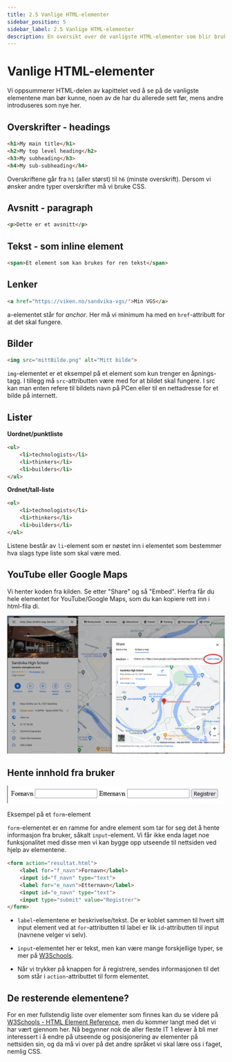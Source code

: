 ```yaml
---
title: 2.5 Vanlige HTML-elementer
sidebar_position: 5
sidebar_label: 2.5 Vanlige HTML-elementer
description: En oversikt over de vanligste HTML-elementer som blir brukt.
---
```


# Vanlige HTML-elementer

Vi oppsummerer HTML-delen av kapittelet ved å se på de vanligste elementene man bør kunne, noen av de har du allerede sett før, mens andre introduseres som nye her.

## Overskrifter - headings

```html
<h1>My main title</h1>
<h2>My top level heading</h2>
<h3>My subheading</h3>
<h4>My sub-subheading</h4>
```
Overskriftene går fra `h1` (aller størst) til `h6` (minste overskrift). Dersom vi ønsker andre typer overskrifter må vi bruke CSS.

## Avsnitt - paragraph

```html
<p>Dette er et avsnitt</p>
```

## Tekst - som inline element

```html
<span>Et element som kan brukes for ren tekst</span>
```

## Lenker

```html
<a href="https://viken.no/sandvika-vgs/">Min VGS</a>
```

a-elementet står for *anchor*. Her må vi minimum ha med en `href`-attributt for at det skal fungere.

## Bilder

```html
<img src="mittBilde.png" alt="Mitt bilde">
```

`img`-elementet er et eksempel på et element som kun trenger en åpnings-tagg. I tillegg må `src`-attributten være med for at bildet skal fungere. I src kan man enten refere til bildets navn på PCen eller til en nettadresse for et bilde på internett.

## Lister

**Uordnet/punktliste**

```html
<ul>
    <li>technologists</li>
    <li>thinkers</li>
    <li>builders</li>
</ul>
```

**Ordnet/tall-liste**

```html
<ol>
    <li>technologists</li>
    <li>thinkers</li>
    <li>builders</li>
</ol>
```

Listene består av `li`-element som er nøstet inn i elementet som bestemmer hva slags type liste som skal være med. 

## YouTube eller Google Maps

Vi henter koden fra kilden. Se etter "Share" og så "Embed". Herfra får du hele elementet for YouTube/Google Maps, som du kan kopiere rett inn i html-fila di.

![Bilde: Embed fra google](./bilder/2_5%20-%20elementer/embed.png)

## Hente innhold fra bruker

![Bilde - Utseende til form](./bilder/2_5%20-%20elementer/form.png)

Eksempel på et `form`-element

`form`-elementet er en ramme for andre element som tar for seg det å hente informasjon fra bruker, såkalt `input`-element. Vi får ikke enda laget noe funksjonalitet med disse men vi kan bygge opp utseende til nettsiden ved hjelp av elementene.

```html
<form action="resultat.html">
    <label for="f_navn">Fornavn</label>
    <input id="f_navn" type="text">
    <label for="e_navn">Etternavn</label>
    <input id="e_navn" type="text">
    <input type="submit" value="Registrer">
</form>
```

* `label`-elementene er beskrivelse/tekst. De er koblet sammen til hvert sitt input element ved at `for`-attributten til label er lik `id`-attributten til input (navnene velger vi selv).

* `input`-elementet her er tekst, men kan være mange forskjellige typer, se mer på [W3Schools](https://www.w3schools.com/html/html_forms.asp).

* Når vi trykker på knappen for å registrere, sendes informasjonen til det som står i `action`-attributtet til form elementet.

## De resterende elementene?

For en mer fullstendig liste over elementer som finnes kan du se videre på [W3Schools - HTML Element Reference](https://www.w3schools.com/tags/default.asp), men du kommer langt med det vi har vært gjennom her. Nå begynner nok de aller fleste IT 1 elever å bli mer interessert i å endre på utseende og posisjonering av elementer på nettsiden sin, og da må vi over på det andre språket vi skal lære oss i faget, nemlig CSS.
